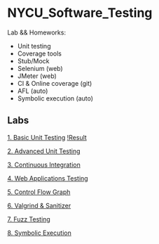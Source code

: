 # NYCU_Software_Testing
Lab && Homeworks:
- Unit testing
- Coverage tools
- Stub/Mock
- Selenium (web)
- JMeter (web)
- CI & Online coverage (git)
- AFL (auto)
- Symbolic execution (auto)

## Labs
[1. Basic Unit Testing](./lab-1-AnnaKompan)
[!Result](./lab-1-AnnaKompan/lab_1.png)

[2. Advanced Unit Testing]()

[3. Continuous Integration]()

[4. Web Applications Testing]()

[5. Control Flow Graph]()

[6. Valgrind & Sanitizer]()

[7. Fuzz Testing]()

[8. Symbolic Execution]()
